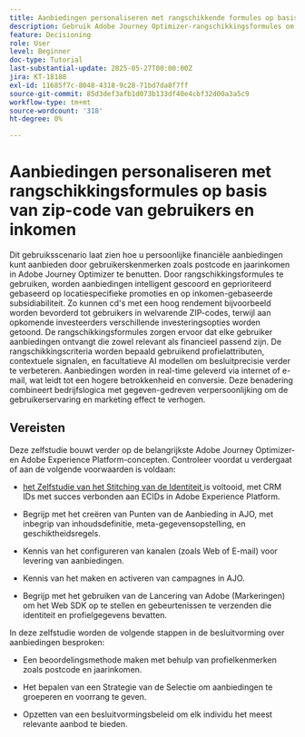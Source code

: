 ```yaml
---
title: Aanbiedingen personaliseren met rangschikkende formules op basis van postcode en inkomen
description: Gebruik Adobe Journey Optimizer-rangschikkingsformules om dynamisch de meest relevante financiële aanbiedingen te bedienen, op maat van de ZIP-code en het inkomensniveau van elke gebruiker, voor een betere betrokkenheid en slimmere personalisatie.
feature: Decisioning
role: User
level: Beginner
doc-type: Tutorial
last-substantial-update: 2025-05-27T00:00:00Z
jira: KT-18188
exl-id: 11685f7c-8048-4318-9c28-71bd7da8f7ff
source-git-commit: 85d3def3afb1d073b133df40e4cbf32d00a3a5c9
workflow-type: tm+mt
source-wordcount: '318'
ht-degree: 0%

---
```


# Aanbiedingen personaliseren met rangschikkingsformules op basis van zip-code van gebruikers en inkomen

Dit gebruiksscenario laat zien hoe u persoonlijke financiële aanbiedingen kunt aanbieden door gebruikerskenmerken zoals postcode en jaarinkomen in Adobe Journey Optimizer te benutten. Door rangschikkingsformules te gebruiken, worden aanbiedingen intelligent gescoord en geprioriteerd gebaseerd op locatiespecifieke promoties en op inkomen-gebaseerde subsidiabiliteit. Zo kunnen cd&#39;s met een hoog rendement bijvoorbeeld worden bevorderd tot gebruikers in welvarende ZIP-codes, terwijl aan opkomende investeerders verschillende investeringsopties worden getoond. De rangschikkingsformules zorgen ervoor dat elke gebruiker aanbiedingen ontvangt die zowel relevant als financieel passend zijn. De rangschikkingscriteria worden bepaald gebruikend profielattributen, contextuele signalen, en facultatieve AI modellen om besluitprecisie verder te verbeteren. Aanbiedingen worden in real-time geleverd via internet of e-mail, wat leidt tot een hogere betrokkenheid en conversie. Deze benadering combineert bedrijfslogica met gegeven-gedreven verpersoonlijking om de gebruikerservaring en marketing effect te verhogen.

## Vereisten

Deze zelfstudie bouwt verder op de belangrijkste Adobe Journey Optimizer- en Adobe Experience Platform-concepten. Controleer voordat u verdergaat of aan de volgende voorwaarden is voldaan:

* [ het Zelfstudie van het Stitching van de Identiteit ](https://experienceleague.adobe.com/nl/docs/journey-optimizer-learn/tutorial-on-identity-stitching-in-aep/introduction) is voltooid, met CRM IDs met succes verbonden aan ECIDs in Adobe Experience Platform.

* Begrijp met het creëren van Punten van de Aanbieding in AJO, met inbegrip van inhoudsdefinitie, meta-gegevensopstelling, en geschiktheidsregels.

* Kennis van het configureren van kanalen (zoals Web of E-mail) voor levering van aanbiedingen.

* Kennis van het maken en activeren van campagnes in AJO.

* Begrijp met het gebruiken van de Lancering van Adobe (Markeringen) om het Web SDK op te stellen en gebeurtenissen te verzenden die identiteit en profielgegevens bevatten.

In deze zelfstudie worden de volgende stappen in de besluitvorming over aanbiedingen besproken:

* Een beoordelingsmethode maken met behulp van profielkenmerken zoals postcode en jaarinkomen.

* Het bepalen van een Strategie van de Selectie om aanbiedingen te groeperen en voorrang te geven.

* Opzetten van een besluitvormingsbeleid om elk individu het meest relevante aanbod te bieden.

